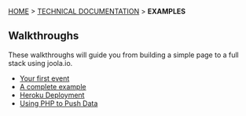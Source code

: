 [HOME](Home) > [TECHNICAL DOCUMENTATION](technical-documentation) > **EXAMPLES**

## Walkthroughs
These walkthroughs will guide you from building a simple page to a full stack using joola.io.

- [Your first event](your-first-event)
- [A complete example](a-complete-example)
- [Heroku Deployment](Heroku-Deployment)
- [Using PHP to Push Data](using-php-to-push-data)